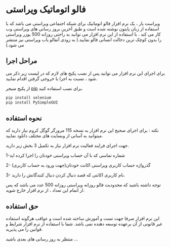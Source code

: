 # فالو اتوماتیک ویراستی

ویراست یار ، یک نرم افزار فالو اتوماتیک برای شبکه اجتماعی ویراستی می باشد که با استفاده از زبان پایتون نوشته شده است و طبق آخرین بروز رسانی های ویراستی وب کار می کند .  با استفاده از این نرم افزار می توانید به راحتی روزانه 500  یوزر ویراستی را بدون کوچک ترین دخالت انسانی فالو نمایید.( به زودی آنفالو یاب ویراستی نیز منتشر می شود.)

## مراحل اجرا
برای اجرای این نرم افزار می توانید پس از نصب پکیج های لازم که در لیست زیر ذکر می شود ، نسبت به اجرا یا خروجی گرفتن اقدام نمایید.

از پکیج منیجر [pip](https://pip.pypa.io/en/stable/) برای نصب استفاده کنید. 

```bash
pip install selenium
pip install PySimpleGUI
```

## نحوه استفاده

نکته : برای اجرای صحیح این نرم افزار به نسخه 115 مرورگر گوگل کروم نیاز دارید که میتوانید به آسانی از وبسایت های مختلف دانلود نمایید.

جهت اجرای فرایند فعالیت نرم افزار نیاز به تکمیل 3 بخش زیر دارید.

1-شماره تماسی  که با آن حساب ویراستی خودتان را اجرا کرده اید

2- گذرواژه حساب کاربری ویراستی اکانت خودتان(جهت ورود به حساب کاربری)

3- نام کاربری اکانتی که قصد دنبال کردن دنبال کنندگانش را دارید.


توجه داشته باشید که محدودیت فالو روزانه ویراستی روزانه 500 عدد می باشد که پس از اتمام این تعداد ، از نرم افزار خارج شوید.

## حق استفاده

این نرم افزار صرفا جهت تست و آموزش ساخته شده است و  عواقب هرگونه 
استفاده غیر قانونی از آن برعهده توسعه دهنده نمی باشد.
شما با استفاده از نرم افزار شرایط و قوانین را می پذیرید.

منتظر به روز رسانی های بعدی باشید ...
